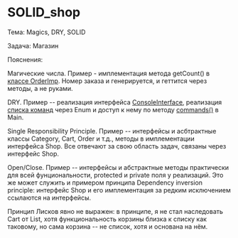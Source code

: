 # SOLID_shop
Тема: Magics, DRY, SOLID

Задача: Магазин

Пояснения:

Магические числа. Пример - имплементация метода getCount() в [классе OrderImp](https://github.com/bojark/JavaPatternsHomework4/blob/fd526c0d2408f85351f56067d903840f3b6ba162/src/main/java/classes/OrderImp.java#L11). Номер заказа и генерируется, и геттится через методы, а не руками.

DRY. Пример -- реализация интерфейса [ConsoleInterface](https://github.com/Dmitry1402/SOLID_shop/blob/main/src/classes/ConsoleInterfaceImp.java#L1-L33), реализация [списка команд](https://github.com/Dmitry1402/SOLID_shop/blob/main/src/classes/Commands.java) через Enum и доступ к нему по методу [commands()](https://github.com/Dmitry1402/SOLID_shop/blob/2efe24bbab04c06900f8ecadd0d301fb868f58f0/src/classes/Main.java#L80) в Main.

Single Responsibility Principle. Пример -- интерфейсы и асбтрактные классы Category, Cart, Order и т.д., методы в имплементации интерфейса Shop. Все отвечают за свою область задач, связаны через интерфейс Shop.

Open/Close. Пример -- интерфейсы и абстрактные методы практически для всей фунциональности, protected и private поля у реализаций. Это же может служить и примером принципа Dependency inversion principle: интерфейс Shop и его имплементация за редким исключением ссылаются на интерфейсы.

Принцип Лисков явно не выражен: в принципе, я не стал наследовать Cart от List, хотя функциональность корзины близка к списку как таковому, но сама корзина -- не список, хотя и основана на нём.
